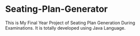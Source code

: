 # Seating-Plan-Generator

This is My Final Year Project of Seating Plan Generation During Examinations. It is totally developed using Java Language.


















